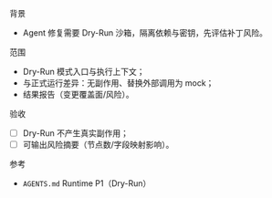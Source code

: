 背景

- Agent 修复需要 Dry-Run 沙箱，隔离依赖与密钥，先评估补丁风险。

范围

- Dry-Run 模式入口与执行上下文；
- 与正式运行差异：无副作用、替换外部调用为 mock；
- 结果报告（变更覆盖面/风险）。

验收

- [ ] Dry-Run 不产生真实副作用；
- [ ] 可输出风险摘要（节点数/字段映射影响）。

参考

- `AGENTS.md` Runtime P1（Dry-Run）

